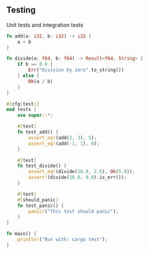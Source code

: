 <!-- METADATA
{
  "title": "Rustlang Testing",
  "tags": [
    "rust",
    "testing"
  ],
  "language": "rust"
}
-->

## Testing
Unit tests and integration tests
```rust
fn add(a: i32, b: i32) -> i32 {
    a + b
}

fn divide(a: f64, b: f64) -> Result<f64, String> {
    if b == 0.0 {
        Err("Division by zero".to_string())
    } else {
        Ok(a / b)
    }
}

#[cfg(test)]
mod tests {
    use super::*;

    #[test]
    fn test_add() {
        assert_eq!(add(2, 3), 5);
        assert_eq!(add(-1, 1), 0);
    }

    #[test]
    fn test_divide() {
        assert_eq!(divide(10.0, 2.0), Ok(5.0));
        assert!(divide(10.0, 0.0).is_err());
    }

    #[test]
    #[should_panic]
    fn test_panic() {
        panic!("This test should panic");
    }
}

fn main() {
    println!("Run with: cargo test");
}
```